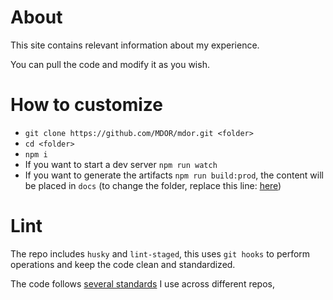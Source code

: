 # About
This site contains relevant information about my experience.

You can pull the code and modify it as you wish.

# How to customize
- `git clone https://github.com/MDOR/mdor.git <folder>`
- `cd <folder>`
- `npm i`
- If you want to start a dev server `npm run watch`
- If you want to generate the artifacts `npm run build:prod`, the content will be placed in `docs` (to change the folder, replace this line: [here](https://github.com/MDOR/mdor/blob/3bbc1d3022562b22cca56e274979b531beec19de/webpack.config.js#L19))

# Lint
The repo includes `husky` and `lint-staged`, this uses `git hooks` to perform operations and keep the code clean and standardized.

The code follows [several standards](https://github.com/MDOR/personal-configurations/blob/master/prettier/README.md) I use across different repos,
